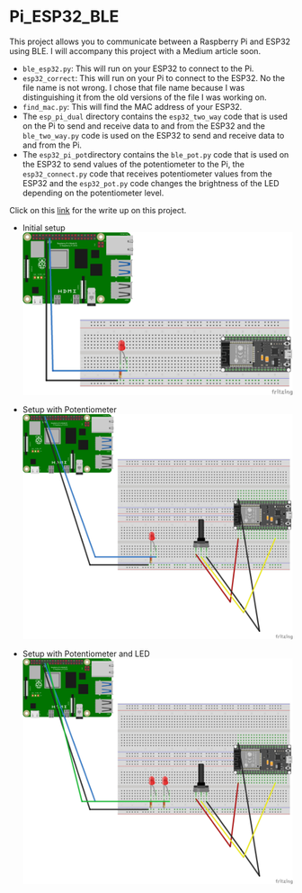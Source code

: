 # Pi_ESP32_BLE
This project allows you to communicate between a Raspberry Pi and ESP32 using BLE. I will accompany this project with a Medium article soon.

* `ble_esp32.py`: This will run on your ESP32 to connect to the Pi.
* `esp32_correct`: This will run on your Pi to connect to the ESP32. No the file name is not wrong. I chose that file name because I was distinguishing it from the old versions of the file I was working on.
* `find_mac.py`: This will find the MAC address of your ESP32.
* The `esp_pi_dual` directory contains the `esp32_two_way` code that is used on the Pi to send and receive data to and from the ESP32 and the `ble_two_way.py` code is used on the ESP32 to send and receive data to and from the Pi.
* The `esp32_pi_pot`directory contains the `ble_pot.py` code that is used on the ESP32 to send values of the potentiometer to the Pi, the `esp32_connect.py` code that receives potentiometer values from the ESP32 and the `esp32_pot.py` code changes the brightness of the LED depending on the potentiometer level.

Click on this [link](https://medium.com/@ed2point0/how-i-got-my-raspberry-pi-and-esp32-to-talk-to-each-other-3cb2cd95ccc2) for the write up on this project.

* Initial setup
![Picture](https://github.com/sentairanger/Pi_ESP32_BLE/blob/main/esp32-pi_bb.jpg)

* Setup with Potentiometer
![Picture](https://github.com/sentairanger/Pi_ESP32_BLE/blob/main/esp32-pi-pot_bb.jpg)

* Setup with Potentiometer and LED
![LED](https://github.com/sentairanger/Pi_ESP32_BLE/blob/main/esp32-pi-pot2_bb.jpg)
